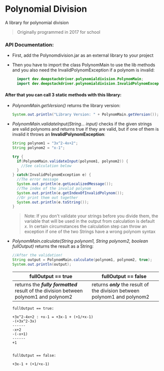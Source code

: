 # Polynomial Division
A library for polynomial division

> Originally programmed in 2017 for school

### API Documentation:
- First, add the Polynomdivision.jar as an external library to your project
- Then you have to import the class PolynomMain to use the lib methods and you also need the InvalidPolynomException if a polynom is invalid:

  ```Java
    import dev.deepstackdriver.polynomialdivision.PolynomMain;
    import dev.deepstackdriver.polynomialdivision.InvalidPolynomException;
  ```
 #### After that you can call 3 static methods with this library:
  - *PolynomMain.getVersion()* returns the library version:
  
    ```Java
    System.out.println("Library Version: " + PolynomMain.getVersion());
    ```
  - *PolynomMain.validateInput(String... input)* checks if the given strings are valid polynoms and returns true if they are valid, but if one of them is invalid it throws an **InvalidPolynomException**:
  
    ```Java
    String polynom1 = "3x^2-4x+2";
    String polynom2 = "x-1";
    
    try {
      if(PolynomMain.validateInput(polynom1, polynom2)) {
        //See calculation below
      }
    } catch(InvalidPolynomException e) {
      //The error message
      System.out.println(e.getLocalizedMessage());
      //The index of the invalid polynom
      System.out.println(e.getIndexOfInvalidPolynom());
      //Or print them out together
      System.out.println(e.toString());
    }
    ```
     > Note: If you don't validate your strings before you divide them, the variable that will be used in the output from calculation is default *x*. In certain circumstances the calculation step can throw an exception if one of the two Strings have a wrong polynom syntax
  - *PolynomMain.calculate(String polynom1, String polynom2, boolean fullOutput)* returns the result as a String: 
  
    ```Java
    //After the validation!
    String output = PolynomMain.calculate(polynom1, polynom2, true);
    System.out.println(output);
    ```
    |fullOutput == true|fullOutput == false|
    |---|---|
    |returns the ***fully formatted*** result of the division between polynom1 and polynom2|returns ***only*** the result of the division between polynom1 and polynom2|
    
     ```
     fullOutput == true:
     
     +3x^2-4x+2 : +x-1 = +3x-1 + (+1/+x-1)
     -(+3x^2-3x)
     ------
     -x+2
     -(-x+1)
     ------
     +1
     
     
     fullOutput == false:
     
     +3x-1 + (+1/+x-1)
    
     ```
